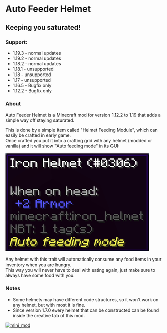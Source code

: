 # Auto Feeder Helmet
## Keeping you saturated!

### Support:
- 1.19.3 - normal updates
- 1.19.2 - normal updates
- 1.18.2 - normal updates
- 1.18.1 - unsupported
- 1.18 - unsupported
- 1.17 - unsupported
- 1.16.5 - Bugfix only
- 1.12.2 - Bugfix only

### About
Auto Feeder Helmet is a Minecraft mod for version 1.12.2 to 1.19 that adds a simple way off staying saturated.

This is done by a simple item called "Helmet Feeding Module", which can easily be crafted in early game.  
Once crafted you put it into a crafting grid with any helmet (modded or vanilla) and it will show "Auto feeding mode" in its GUI:

![helmet_tooltip](https://raw.githubusercontent.com/canitzp/FeederHelmet/master/readme/helmet_tooltip.png)

Any helmet with this trait will automatically consume any food items in your inventory when you are hungry.  
This way you will never have to deal with eating again,  just make sure to always have some food with you.

### Notes
- Some helmets may have different code structures, so it won't work on any helmet, but with most it is fine.
- Since version 1.7.0 every helmet that can be constructed can be found inside the creative tab of this mod.

[![mini_mod](https://canitzp.de/minimod_logo.png)](https://canitzp.de/minimod.html)